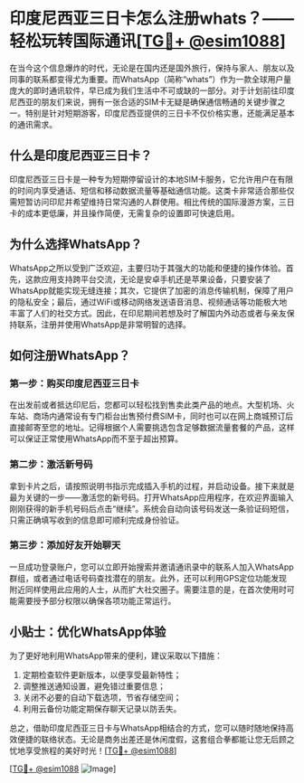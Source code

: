 # 印度尼西亚三日卡怎么注册whats？——轻松玩转国际通讯[[TG💪+ @esim1088](https://t.me/s/esim1088)]

在当今这个信息爆炸的时代，无论是在国内还是国外旅行，保持与家人、朋友以及同事的联系都变得尤为重要。而WhatsApp（简称“whats”）作为一款全球用户量庞大的即时通讯软件，早已成为我们生活中不可或缺的一部分。对于计划前往印度尼西亚的朋友们来说，拥有一张合适的SIM卡无疑是确保通信畅通的关键步骤之一。特别是针对短期游客，印度尼西亚提供的三日卡不仅价格实惠，还能满足基本的通讯需求。

## 什么是印度尼西亚三日卡？

印度尼西亚三日卡是一种专为短期停留设计的本地SIM卡服务，它允许用户在有限的时间内享受通话、短信和移动数据流量等基础通信功能。这类卡非常适合那些仅需短暂访问印尼并希望维持日常沟通的人群使用。相比传统的国际漫游方案，三日卡的成本更低廉，并且操作简便，无需复杂的设置即可快速启用。

## 为什么选择WhatsApp？

WhatsApp之所以受到广泛欢迎，主要归功于其强大的功能和便捷的操作体验。首先，这款应用支持跨平台交流，无论是安卓手机还是苹果设备，只要安装了WhatsApp就能实现无缝连接；其次，它提供了加密的消息传输机制，保障了用户的隐私安全；最后，通过WiFi或移动网络发送语音消息、视频通话等功能极大地丰富了人们的社交方式。因此，在印尼期间若想及时了解国内外动态或者与亲友保持联系，注册并使用WhatsApp是非常明智的选择。

## 如何注册WhatsApp？

### 第一步：购买印度尼西亚三日卡

在出发前或者抵达印尼后，您都可以轻松找到售卖此类产品的地点。大型机场、火车站、商场内通常设有专门柜台出售预付费SIM卡，同时也可以在网上商城预订后直接邮寄至您的地址。记得根据个人需要挑选包含足够数据流量套餐的产品，这样可以保证正常使用WhatsApp而不至于超出预算。

### 第二步：激活新号码

拿到卡片之后，请按照说明书指示完成插入手机的过程，并启动设备。接下来就是最为关键的一步——激活您的新号码。打开WhatsApp应用程序，在欢迎界面输入刚刚获得的新手机号码后点击“继续”。系统会自动向该号码发送一条验证码短信，只需正确填写收到的信息即可顺利完成身份验证。

### 第三步：添加好友开始聊天

一旦成功登录账户，您可以立即开始搜索并邀请通讯录中的联系人加入WhatsApp群组，或者通过电话号码查找潜在的朋友。此外，还可以利用GPS定位功能发现附近同样使用此应用的人士，从而扩大社交圈子。需要注意的是，在首次使用时可能需要授予部分权限以确保各项功能正常运行。

## 小贴士：优化WhatsApp体验

为了更好地利用WhatsApp带来的便利，建议采取以下措施：
1. 定期检查软件更新版本，以便享受最新特性；
2. 调整推送通知设置，避免错过重要信息；
3. 关闭不必要的自动下载选项，节省存储空间；
4. 利用云备份功能定期保存聊天记录以防丢失。

总之，借助印度尼西亚三日卡与WhatsApp相结合的方式，您可以随时随地保持高效便捷的联络状态。无论是商务出差还是休闲度假，这套组合拳都能让您无后顾之忧地享受旅程的美好时光！[[TG💪+ @esim1088](https://t.me/s/esim1088)]

[[TG💪+ @esim1088](https://t.me/s/esim1088) ![Image](https://i.postimg.cc/4NQfJmqS/Snipaste-2025-05-13-00-14-12.png)]